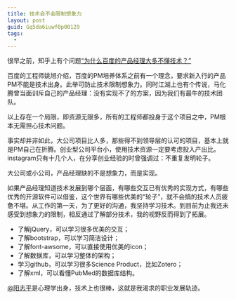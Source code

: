 ```yaml
---
title: 技术会不会限制想象力
layout: post
guid: Gq5da6iuwf0p00129
tags:
  - 
---
```


很早之前，知乎上有个问题[“为什么百度的产品经理大多不懂技术？”](http://www.zhihu.com/question/19841010)

百度的工程师姚旭介绍，百度的PM培养体系之前有一个理念，要求新入行的产品PM不能是技术出身。此举可防止技术限制想象力。同时江湖上也有个传说，马化腾曾当面训斥自己的产品经理：没有实现不了的方案，因为我们有最牛的技术团队。

以上存在一个局限，即资源无限多，所有的工程师都投身于这个项目之中，PM根本无需担心技术问题。

事实却并非如此，大公司项目比人多，那些得不到领导层的认可的项目，基本上就是PM自己在折腾。创业型公司平台小，使用技术资源一定要考虑投入产出比。instagram只有十几个人，在分享创业经验的时曾强调过：不重复发明轮子。

大公司或小公司，产品经理缺的不是想象力，而是实现。

如果产品经理知道技术发展到哪个层面，有哪些交互已有优秀的实现方式，有哪些优秀的开源软件可以借鉴，这个世界有哪些优美的“轮子”，就不会搞的技术人员疲惫不堪。从工作的第一天，为了更好的沟通，我坚持学习技术。到目前为止我还未感受到想象力的限制，相反通过了解部分技术，我的视野反而得到了拓展。

* 了解jQuery，可以学习很多优美的交互；
* 了解bootstrap，可以学习简洁设计；
* 了解font-awsome，可以直接使用优美的icon；
* 了解数据库，可以学习整体的架构；
* 学习github，可以学习很多Science Product，比如Zotero；
* 了解xml，可以看懂PubMed的数据库结构。

[@阳志平](http://www.yangzhiping.com)是心理学出身，技术上也很棒，这就是我渴求的职业发展轨迹。
